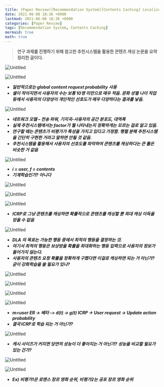 ```yaml
---
title: (Paper Review)[Recommendation System][Contents Caching] Localized Small Cell Caching A Machine Learning Approach Based on Rating Data
date: 2021-06-08 18:36 +0900
lastmod: 2021-06-08 18:36 +0900
categories: [Paper Review]
tags: [Recommendation System, Contents Caching]
mermaid: true
math: true
---
```


> **연구 과제를 진행하기 위해 참고한 추천시스템을 활용한 콘텐츠 캐싱 논문을 요약 정리한 글이다.**
> 

![Untitled](/assets/img/2021-06-08-Recommend210608/Untitled.png)

![Untitled](/assets/img/2021-06-08-Recommend210608/Untitled%201.png)

- ***일반적으로는 global content request probability 사용***
- ***셀이 작아지면서 사용자의 수는 보통 10명 미만으로 매우 적음. 문화 성별 나이 직업 등에서 사용자의 다양성이 개인적인 선호도가 매우 다양하다는 결과를 낳음.***

![Untitled](/assets/img/2021-06-08-Recommend210608/Untitled%202.png)

- ***네트워크 모델 – 전송 파워, 기지국-사용자의 공간 분포도, 대역폭***
- ***실제 추천시스템에서는 factor가 뭘 나타내는지 정확하게는 모르는 걸로 알고 있음.***
- ***연구할 때는 콘텐츠가 비평가가 특성을 가지고 있다고 가정함. 행렬 분해 추천시스템을 간단히 구현한 거라고 말하면 안될 것 같음.***
- ***추천시스템을 활용해서 사용자의 선호도를 파악하여 콘텐츠를 캐싱하다는 큰 틀은 비슷한 거 같음***

![Untitled](/assets/img/2021-06-08-Recommend210608/Untitled%203.png)

- ***i = user, f = contents***
- ***기계학습인가? 아니다***

![Untitled](/assets/img/2021-06-08-Recommend210608/Untitled%204.png)

![Untitled](/assets/img/2021-06-08-Recommend210608/Untitled%205.png)

![Untitled](/assets/img/2021-06-08-Recommend210608/Untitled%206.png)

- ***ICRP로 그냥 콘텐츠를 캐싱하면 확률적으로 콘텐츠를 캐싱할 뿐 최대 캐싱 이득을 얻을 수 없음***

![Untitled](/assets/img/2021-06-08-Recommend210608/Untitled%207.png)

- ***DLA 의 목표는 가능한 행동 중에서 최적의 행동을 결정하는 것.***
- ***여기서 최적의 행동은 보상받을 확률을 최대화하는 행동 입력으로 사용자의 정보가 들어가지 않는다.***
- ***사용자의 콘텐츠 요청 확률을 정확하게 구했다면 이걸로 캐싱하면 되는 거 아닌가? 굳이 강화학습을 쓸 필요가 있나?***

![Untitled](/assets/img/2021-06-08-Recommend210608/Untitled%208.png)

![Untitled](/assets/img/2021-06-08-Recommend210608/Untitled%209.png)

![Untitled](/assets/img/2021-06-08-Recommend210608/Untitled%2010.png)

![Untitled](/assets/img/2021-06-08-Recommend210608/Untitled%2011.png)

- ***m=user ER -> 베타 -> d(t) -> g(t) ICRP -> User request -> Update action probability***
- ***결국 ICRP로 학습 되는 거 아닌가?***

![Untitled](/assets/img/2021-06-08-Recommend210608/Untitled%2012.png)

- ***캐시 사이즈가 커지면 당연히 성능이 더 좋아지는 거 아닌가? 성능을 비교할 필요가 있는 건가?***

![Untitled](/assets/img/2021-06-08-Recommend210608/Untitled%2013.png)

![Untitled](/assets/img/2021-06-08-Recommend210608/Untitled%2014.png)

- ***Ex) 비평가1은 로맨스 장르 영화 순위, 비평가2는 공포 장르 영화 순위***